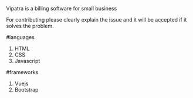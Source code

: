 Vipatra is a billing software for small business

For contributing please clearly explain the issue and it will be accepted if it solves the problem.


#languages
1. HTML
2. CSS
3. Javascript

#frameworks
1. Vuejs
2. Bootstrap
